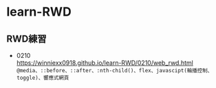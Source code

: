 # learn-RWD
## RWD練習<br>
* 0210<br>
https://winniexx0918.github.io/learn-RWD/0210/web_rwd.html <br>
`@media、::before、::after、:nth-child()、flex、javascipt(輪播控制、toggle)、響應式網頁`<br>
